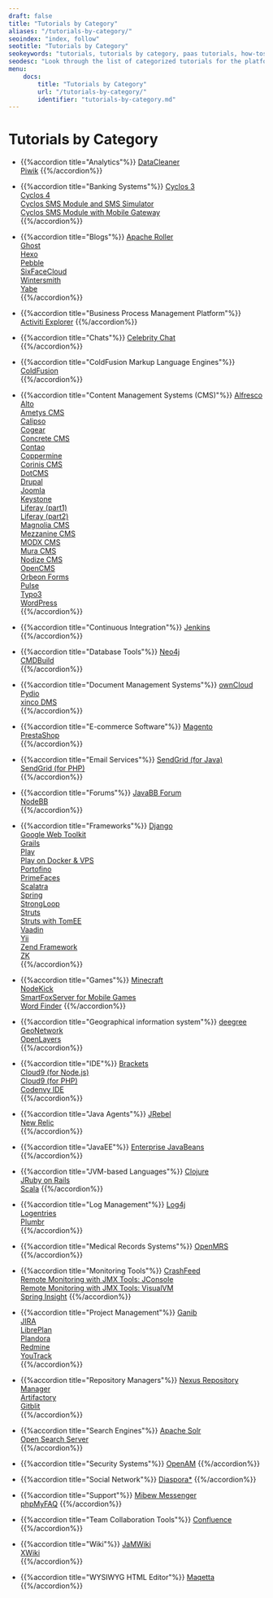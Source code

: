 ```yaml
---
draft: false
title: "Tutorials by Category"
aliases: "/tutorials-by-category/"
seoindex: "index, follow"
seotitle: "Tutorials by Category"
seokeywords: "tutorials, tutorials by category, paas tutorials, how-tos"
seodesc: "Look through the list of categorized tutorials for the platform. Learn how to install popular applications in cloud."
menu: 
    docs:
        title: "Tutorials by Category"
        url: "/tutorials-by-category/"
        identifier: "tutorials-by-category.md"
---
```


# Tutorials by Category

* {{%accordion title="Analytics"%}}
[DataCleaner](/datacleaner)  
[Piwik](/piwik)
{{%/accordion%}}

* {{%accordion title="Banking Systems"%}}
[Cyclos 3](/cyclos-deploy/)  
[Cyclos 4](/cyclos-4)  
[Cyclos SMS Module and SMS Simulator](https://www.virtuozzo.com/company/blog/mobile-banking-in-the-cloud-part-ii-cyclos-sms-module-with-a-mobile-phone-gateway/)  
[Cyclos SMS Module with Mobile Gateway](https://www.virtuozzo.com/company/blog/mobil-banking-in-the-cloud-with-cyclos/)  
{{%/accordion%}}

* {{%accordion title="Blogs"%}}
[Apache Roller](/apache-roller)  
[Ghost](https://www.virtuozzo.com/company/blog/ghost-blogging-platform-automatic-installation/)  
[Hexo](/hexo)  
[Pebble](https://www.virtuozzo.com/company/blog/how-to-deploy-pebble-to-jelastic-cloud/)  
[SixFaceCloud](https://www.virtuozzo.com/company/blog/sixfacecloud-jelastic-financial-analytics-platform-on-the-cloud/)  
[Wintersmith](/wintersmith)  
[Yabe](/yabe)  
{{%/accordion%}}

* {{%accordion title="Business Process Management Platform"%}}
[Activiti Explorer](https://www.virtuozzo.com/company/blog/business-project-management-in-the-cloud-how-to-deploy-activiti-explorer-to-jelastic/)
{{%/accordion%}}

* {{%accordion title="Chats"%}}
[Celebrity Chat](/celebritychat)  
{{%/accordion%}}

* {{%accordion title="ColdFusion Markup Language Engines"%}}
[ColdFusion](https://www.virtuozzo.com/company/blog/the-easiest-way-to-deploy-coldfusion-to-the-cloud/)  
{{%/accordion%}}

* {{%accordion title="Content Management Systems (CMS)"%}}
[Alfresco](/alfresco-deploy/)  
[Alto](/alto)  
[Ametys CMS](https://www.virtuozzo.com/company/blog/how-to-deploy-ametys-cms-to-the-cloud/)  
[Calipso](/calipso)  
[Cogear](/cogear)  
[Concrete CMS](/concrete-cms/)  
[Contao](/contao)  
[Coppermine](/coppermine)  
[Corinis CMS](https://www.virtuozzo.com/company/blog/deploying-corinis-cms-to-the-cloud/)  
[DotCMS](/dotcms-deploy/)  
[Drupal](/drupal)  
[Joomla](/joomla)  
[Keystone](/keystone)  
[Liferay (part1)](/liferay-deploy/)  
[Liferay (part2)](https://www.virtuozzo.com/company/blog/how-to-deploy-the-liferay-portal-to-the-jelastic-cloud-part-ii/)  
[Magnolia CMS](/magnoliacms-deploy/)  
[ Mezzanine CMS](/mezzanine-cms)  
[MODX CMS](https://www.virtuozzo.com/company/blog/deploy-modx-cms/)  
[Mura CMS](/mura-cms)  
[Nodize CMS](/nodizecms)  
[OpenCMS](/opencms-deploy/)  
[Orbeon Forms](/orbeon-forms)  
[Pulse](https://www.virtuozzo.com/company/blog/how-to-deploy-pulse-framework-to-the-cloud/)  
[Typo3](/typo3)  
[WordPress](/wordpress)  
{{%/accordion%}}  

* {{%accordion title="Continuous Integration"%}}
[Jenkins](https://www.virtuozzo.com/company/blog/continuous-integration-in-the-cloud-part-ii-jenkins/)  
{{%/accordion%}}

* {{%accordion title="Database Tools"%}}
[Neo4j](https://www.virtuozzo.com/company/blog/neo4j-in-the-cloud/)  
[CMDBuild](/cmdbuild)  
{{%/accordion%}}

* {{%accordion title="Document Management Systems"%}}
[ownCloud](/owncloud)  
[Pydio](/pydio)  
[xinco DMS](/xincodms-deploy)  
{{%/accordion%}}

* {{%accordion title="E-commerce Software"%}}
<a href="/sendgrid-java"></a>[Magento](/magento)    
[PrestaShop](/prestashop)  
{{%/accordion%}}

* {{%accordion title="Email Services"%}}
[SendGrid (for Java)](/sendgrid-java)  
[SendGrid (for PHP)](/sendgrid-php)  
{{%/accordion%}}

* {{%accordion title="Forums"%}}
[JavaBB Forum](https://www.virtuozzo.com/company/blog/how-to-deploy-javabb-forum-to-the-cloud/)  
[NodeBB](/nodebb)  
{{%/accordion%}}

* {{%accordion title="Frameworks"%}}
[Django](/django)  
[Google Web Toolkit](/google-web-toolkit)  
[Grails](/grails-deploy/)  
[Play](/play-framework-deploy/)  
[Play on Docker & VPS](https://www.virtuozzo.com/company/blog/play-framework-for-java-and-scala-apps-in-the-cloud/)  
[Portofino](/portofino)  
[PrimeFaces](/primefaces)  
[Scalatra](/scalatra)  
[Spring](/spring)  
[StrongLoop](/strongloop)  
[Struts](/struts)  
[Struts with TomEE](https://www.virtuozzo.com/company/blog/struts-framework-tomee/)  
[Vaadin](https://www.virtuozzo.com/company/blog/how-to-deploy-vaadin-applications-to-jelastic-cloud/)  
[Yii](https://www.virtuozzo.com/company/blog/web-development-yii/)  
[Zend Framework](https://www.virtuozzo.com/company/blog/web-development-zend-framework/)  
[ZK](https://www.virtuozzo.com/company/blog/how-to-deploy-zk-applications-to-jelastic-cloud/)  
{{%/accordion%}}

* {{%accordion title="Games"%}}
[Minecraft](https://www.virtuozzo.com/company/blog/play-minecraft-in-the-cloud/)  
[NodeKick](/nodekick)  
[SmartFoxServer for Mobile Games](https://www.virtuozzo.com/company/blog/smartfoxserver-and-jelastic-for-mobile-game-development/)  
[Word Finder](/wordfinder)
 {{%/accordion%}}

* {{%accordion title="Geographical information system"%}}
[deegree](https://www.virtuozzo.com/company/blog/gis-software-geonetwork-deegree-openlayers/#2)  
[GeoNetwork](https://www.virtuozzo.com/company/blog/gis-software-geonetwork-deegree-openlayers/#1)  
[OpenLayers](https://www.virtuozzo.com/company/blog/gis-software-geonetwork-deegree-openlayers/#3)  
{{%/accordion%}}

* {{%accordion title="IDE"%}}
[Brackets](/brackets)  
[Cloud9 (for Node.js)](/cloud9)  
[Cloud9 (for PHP)](https://www.virtuozzo.com/company/blog/web-development-cloud9-browser/)  
[Codenvy IDE](https://www.virtuozzo.com/company/blog/web-application-development-with-codenvy-ide-and-jelastic/)  
{{%/accordion%}}

* {{%accordion title="Java Agents"%}}
[JRebel](https://www.virtuozzo.com/company/blog/jrebel-and-jelastic-the-silver-lining-for-your-java-cloud/)  
[New Relic](/new-relic)  
{{%/accordion%}}

* {{%accordion title="JavaEE"%}}
[Enterprise JavaBeans](/enterprise-javabeans)
{{%/accordion%}}

* {{%accordion title="JVM-based Languages"%}}
[Clojure](/clojure)  
[JRuby on Rails](/jruby-deploy/)  
[Scala](https://www.virtuozzo.com/company/blog/getting-started-with-scala-sbt/)
{{%/accordion%}}

* {{%accordion title="Log Management"%}}
[Log4j](https://www.virtuozzo.com/company/blog/cloud-logging-with-log4j/)  
[Logentries](https://www.virtuozzo.com/company/blog/logging-on-jelastic-just-got-better-with-logentries/)  
[Plumbr](https://www.virtuozzo.com/company/blog/an-easy-way-to-discover-memory-leaks-in-the-apps-you-deploy-on-jelastic/)  
{{%/accordion%}}

* {{%accordion title="Medical Records Systems"%}}
[OpenMRS](/openmrs)
{{%/accordion%}}

* {{%accordion title="Monitoring Tools"%}}
[CrashFeed](https://www.virtuozzo.com/company/blog/how-to-use-crashfeed-in-jelastic/)  
[Remote Monitoring with JMX Tools: JConsole](/remote-monitoring-with-jmx-jconsole)  
[Remote Monitoring with JMX Tools: VisualVM](/remote-monitoring-jmx-tools-visualvm)  
[Spring Insight](https://www.virtuozzo.com/company/blog/application-monitoring-in-the-cloud-with-spring-insight/)
{{%/accordion%}}

* {{%accordion title="Project Management"%}}
[Ganib](/ganib)  
[JIRA](https://www.virtuozzo.com/company/blog/issue-tracking-in-the-cloud-how-to-deploy-jira-to-jelastic/)  
[LibrePlan](/libreplan)  
[Plandora](https://www.virtuozzo.com/company/blog/project-management-in-the-cloud-with-plandora-and-jelastic/)  
[Redmine](/redmine)  
[YouTrack](/youtrack-deploy/)  
{{%/accordion%}}

* {{%accordion title="Repository Managers"%}}
[Nexus Repository Manager](https://www.virtuozzo.com/company/blog/how-to-deploy-nexus-repository-manager-to-the-cloud/)  
[Artifactory](https://www.virtuozzo.com/company/blog/artifactory-repository-manager/)  
[Gitblit](https://www.virtuozzo.com/company/blog/deploy-your-code-faster-gitblit-in-the-cloud/)  
{{%/accordion%}}

* {{%accordion title="Search Engines"%}}
[Apache Solr](/apache-solr)  
[Open Search Server](/open-search-server)  
{{%/accordion%}}

* {{%accordion title="Security Systems"%}}
[OpenAM](/openam-deploy/)
{{%/accordion%}}

* {{%accordion title="Social Network"%}}
[Diaspora*](/diaspora)
{{%/accordion%}}

* {{%accordion title="Support"%}}
[Mibew Messenger](/mibew-messenger)  
[phpMyFAQ](/phpmyfaq)
{{%/accordion%}}

* {{%accordion title="Team Collaboration Tools"%}}
[Confluence](/confluence)
{{%/accordion%}}

* {{%accordion title="Wiki"%}}
[JaMWiki](https://www.virtuozzo.com/company/blog/jamwiki-in-the-cloud-a-step-by-step-tutorial/)  
[XWiki](/xwiki-deploy/)  
{{%/accordion%}}

* {{%accordion title="WYSIWYG HTML Editor"%}}
[Maqetta](https://www.virtuozzo.com/company/blog/web-development-html5-mobile/)
{{%/accordion%}}